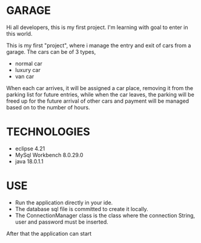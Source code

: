 # GARAGE 
Hi all developers, this is my first project. I'm learning with goal to enter in this world.

This is my first "project", where i manage the entry and exit of cars from a garage.
The cars can be of 3 types,
- normal car
- luxury car
- van car

When each car arrives, it will be assigned a car place, removing it from the parking list for future entries, while when the car leaves, the parking will be freed up for the future arrival of other cars and payment will be managed based on to the number of hours.

# TECHNOLOGIES
- eclipse 4.21
- MySql Workbench 8.0.29.0
- java 18.0.1.1

# USE
- Run the application directly in your ide. 
- The database sql file is committed to create it locally.
- The ConnectionManager class is the class where the connection String, user and password must be inserted.

After that the application can start
